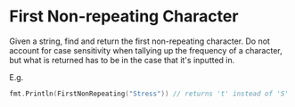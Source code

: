 # First Non-repeating Character

Given a string, find and return the first non-repeating character. Do not account for case sensitivity when tallying up the frequency of a character, but what is returned has to be in the case that it's inputted in.

E.g.

```go
fmt.Println(FirstNonRepeating("Stress")) // returns 't' instead of 'S'
```
